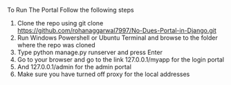 To Run The Portal Follow the following steps

1) Clone the repo using git clone https://github.com/rohanaggarwal7997/No-Dues-Portal-in-Django.git
2) Run Windows Powershell or Ubuntu Terminal and browse to the folder where the repo was cloned
3) Type python manage.py runserver and press Enter
4) Go to your browser and go to the link 127.0.0.1/myapp for the login portal 
5) And 127.0.0.1/admin for the admin portal
6) Make sure you have turned off proxy for the local addresses